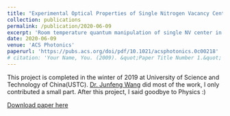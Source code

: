 ```yaml
---
title: "Experimental Optical Properties of Single Nitrogen Vacancy Centers in Silicon Carbide at Room Temperature"
collection: publications
permalink: /publication/2020-06-09
excerpt: 'Room temperature quantum manipulation of single NV center in 4H-SiC.'
date: 2020-06-09
venue: 'ACS Photonics'
paperurl: 'https://pubs.acs.org/doi/pdf/10.1021/acsphotonics.0c00218'
# citation: 'Your Name, You. (2009). &quot;Paper Title Number 1.&quot; <i>Journal 1</i>. 1(1).'
---
```


This project is completed in the winter of 2019 at University of Science and Technology of China(USTC). [Dr. Junfeng Wang](https://scholar.google.com/citations?user=-hbhsgwAAAAJ&hl=zh-CN) did most of the work, I only contributed a small part. After this project, I said goodbye to Physics :)

[Download paper here](https://pubs.acs.org/doi/pdf/10.1021/acsphotonics.0c00218)
